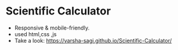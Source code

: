 # Scientific Calculator

- Responsive & mobile-friendly. 
- used html,css ,js
- Take a look:   https://varsha-sagi.github.io/Scientific-Calculator/
